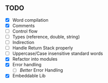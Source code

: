## TODO
- [x] Word compilation
- [x] Comments
- [ ] Control flow
- [ ] Types (reference, double, string)
- [ ] Indirection
- [ ] Handle Return Stack properly
- [ ] Uppercase/Case insensitive standard words
- [x] Refactor into modules
- [x] Error handling
    - [ ] *Better* Error Handling
- [x] Embeddable Lib

